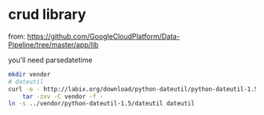 # crud library

from:
https://github.com/GoogleCloudPlatform/Data-Pipeline/tree/master/app/lib

you'll need parsedatetime

```bash
mkdir vendor
# dateutil
curl -o - http://labix.org/download/python-dateutil/python-dateutil-1.5.tar.gz |
    tar -zxv -C vendor -f -
ln -s ../vendor/python-dateutil-1.5/dateutil dateutil
```
